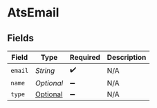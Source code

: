 # AtsEmail


## Fields

| Field                                                         | Type                                                          | Required                                                      | Description                                                   |
| ------------------------------------------------------------- | ------------------------------------------------------------- | ------------------------------------------------------------- | ------------------------------------------------------------- |
| `email`                                                       | *String*                                                      | :heavy_check_mark:                                            | N/A                                                           |
| `name`                                                        | *Optional<String>*                                            | :heavy_minus_sign:                                            | N/A                                                           |
| `type`                                                        | [Optional<AtsEmailType>](../../models/shared/AtsEmailType.md) | :heavy_minus_sign:                                            | N/A                                                           |